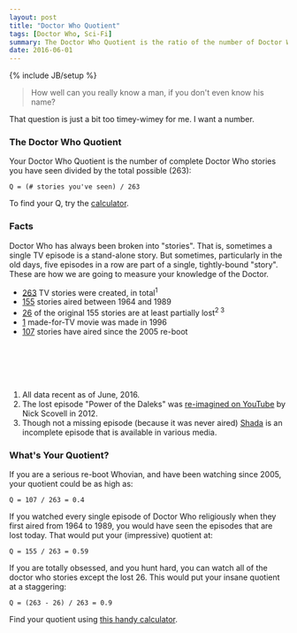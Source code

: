 ```yaml
---
layout: post
title: "Doctor Who Quotient"
tags: [Doctor Who, Sci-Fi]
summary: The Doctor Who Quotient is the ratio of the number of Doctor Who TV stories you've seen to the total. But mostly it's a way for you to keep track of which episodes you haven't seen.
date: 2016-06-01
---
```

{% include JB/setup %}

> How well can you really know a man, if you don't even know his name?

That question is just a bit too timey-wimey for me. I want a number.

### The Doctor Who Quotient

Your Doctor Who Quotient is the number of complete Doctor Who stories you have seen divided by the total possible (263):

    Q = (# stories you've seen) / 263

To find your Q, try the [calculator](/q.html).

### Facts

Doctor Who has always been broken into "stories". That is, sometimes a single TV episode is a stand-alone story. But sometimes, particularly in the old days, five episodes in a row are part of a single, tightly-bound "story". These are how we are going to measure your knowledge of the Doctor.

* [263](https://en.wikipedia.org/wiki/List_of_Doctor_Who_serials#Series_overview) TV stories were created, in total<sup>1</sup>
* [155](https://en.wikipedia.org/wiki/List_of_Doctor_Who_serials#First_Doctor) stories aired between 1964 and 1989
* [26](https://en.wikipedia.org/wiki/Doctor_Who_missing_episodes) of the original 155 stories are at least partially lost<sup>2</sup><sup> 3</sup>
* [1](https://en.wikipedia.org/wiki/Doctor_Who_%28film%29) made-for-TV movie was made in 1996
* [107](https://en.wikipedia.org/wiki/List_of_Doctor_Who_serials#Ninth_Doctor) stories have aired since the 2005 re-boot

<br></br>
------------------------------------------------------
1. All data recent as of June, 2016.
2. The lost episode "Power of the Daleks" was [re-imagined on YouTube](https://www.youtube.com/channel/UCq5GsZHIgqknsvfwBT2rUNQ) by Nick Scovell in 2012.
3. Though not a missing episode (because it was never aired) [Shada](https://en.wikipedia.org/wiki/Shada) is an incomplete episode that is available in various media.

### What's Your Quotient?

If you are a serious re-boot Whovian, and have been watching since 2005, your quotient could be as high as:

    Q = 107 / 263 = 0.4

If you watched every single episode of Doctor Who religiously when they first aired from 1964 to 1989, you would have seen the episodes that are lost today. That would put your (impressive) quotient at:

    Q = 155 / 263 = 0.59

If you are totally obsessed, and you hunt hard, you can watch all of the doctor who stories except the lost 26. This would put your insane quotient at a staggering:

    Q = (263 - 26) / 263 = 0.9

Find your quotient using [this handy calculator](/q.html).
